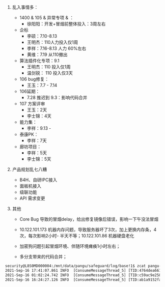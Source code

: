 1. 乱入事情多：

   - 1400 & 105 & 异常专项 & ：
     - 徐阳阳：开发+冒烟前整体投入：3周左右
   - 企标
     - 李硕：7.10-8.13 
     - 王明杰：110人力投入仅1周
     - 李祥：7.16-8.13 人力 60%左右
     - 黄维：7.19 从110撤出
   - 算法插件化专项：9.1 
     - 王明杰：110 投入仅1周
     - 温剑锐： 110 投入仅3天
   - 106 bug修复：
     - 王玉：7.7 -  7.14
   - 106延期：
     - 7.28 推迟到 9.3：影响代码合并
   - 107 方案评审
     - 王玉：2天
     - 李士锦：4天
   - 能力集：
     - 李祥：9.13 - 
   - 泰康PK：
     - 李祥：7天
   - 廊坊项目：
     - 李祥：5天
     - 李士锦：5天

2. 产品规划乱七八糟

   - B4H、自研IPC接入
   - 面板机接入
   - 级联功能
   - API 需求变更

3. 其他

   - Core Bug 导致的冒烟delay，给出修复镜像后错误，影响一下午没法冒烟

   - 10.122.101.173 机器内存问题，导致服务器坏了3次，加上更换内存条，4次，每次影响2小时- 半天不等；10.122.101.86 机器硬盘老化

   - 加密狗问题引起冒烟环境、伴随环境瘫痪1小时左右；

   - 多分支带来的代码合并；

     



```txt
security@L8S0MD000004:/mnt/data/pangu/safeguard/log/base!1$ zcat pangu-ms-base.log.2021-09-16.*.gz |  grep "_ZzEwMF8zbQ==_c009792ee5ed45a28dc4f80d720c767e" -a | grep "BusiEventMqConsumer" 
2021-Sep-16 17:41:07.861 INFO  [ConsumeMessageThread_5] [TID:4764dea6614e4ec58ca168b23f0cf7cf] com.megvii.ebg.pangu.common.mq.AbstractMqConsumer - BusiEventMqConsumer receive mq message = MMqMessage(topic=TP_busiEvent, body={"captureImageUri":"_ZzEwMF8zbQ==_12485fdea95c4c8ab05c50961198d6bc","data":"{\"recognitionTime\":1631725335176,\"deviceName\":\"safeguardVehicleRtspCore\",\"deviceLocation\":\"自动化实验室\",\"deviceUuId\":\"a1d88e5a865a41168a19f160651108af\",\"vehicleIdentityType\":4,\"fullUri\":\"_ZzEwMF8zbQ==_c009792ee5ed45a28dc4f80d720c767e\",\"cropUri\":\"_ZzEwMF8zbQ==_12485fdea95c4c8ab05c50961198d6bc\",\"plateNumber\":\"桂CG0887\"}","deviceId":294,"eventTime":1631725335176,"eventType":202,"ext":"{\"plateColorMsg\":\"黄色\",\"plateNumber\":\"桂CG0887\",\"plateColor\":2}","fullImageUri":"_ZzEwMF8zbQ==_c009792ee5ed45a28dc4f80d720c767e","nvrChannelNo":12,"nvrId":281,"zoneId":1}, tag=safeguard_busi_event_record, key=null, msgId=AC110001000B20AD9418510874B7CA2F, traceId=4764dea6614e4ec58ca168b23f0cf7cf, reconsumeTimes=0)
2021-Sep-16 01:02:24.742 INFO  [ConsumeMessageThread_5] [TID:c59ac9e2584a4c6c95c25ca04fff3631] com.megvii.ebg.pangu.common.mq.AbstractMqConsumer - BusiEventMqConsumer receive mq message = MMqMessage(topic=TP_busiEvent, body={"captureImageUri":"_ZzEwMF8zbQ==_12485fdea95c4c8ab05c50961198d6bc","data":"{\"recognitionTime\":1631725335176,\"deviceName\":\"safeguardVehicleRtspCore\",\"deviceLocation\":\"自动化实验室\",\"deviceUuId\":\"a1d88e5a865a41168a19f160651108af\",\"vehicleIdentityType\":4,\"fullUri\":\"_ZzEwMF8zbQ==_c009792ee5ed45a28dc4f80d720c767e\",\"cropUri\":\"_ZzEwMF8zbQ==_12485fdea95c4c8ab05c50961198d6bc\",\"plateNumber\":\"桂CG0887\"}","deviceId":294,"eventTime":1631725335176,"eventType":202,"ext":"{\"plateColorMsg\":\"黄色\",\"plateNumber\":\"桂CG0887\",\"plateColor\":2}","fullImageUri":"_ZzEwMF8zbQ==_c009792ee5ed45a28dc4f80d720c767e","nvrChannelNo":12,"nvrId":281,"zoneId":1}, tag=safeguard_busi_event_record, key=null, msgId=AC110001000720AD94184D7887E4195A, traceId=c59ac9e2584a4c6c95c25ca04fff3631, reconsumeTimes=0)
2021-Sep-16 16:24:27.126 INFO  [ConsumeMessageThread_5] [TID:ab1a9152fa4d4d5498f809f0a80cff25] com.megvii.ebg.pangu.common.mq.AbstractMqConsumer - BusiEventMqConsumer receive mq message = MMqMessage(topic=TP_busiEvent, body={"captureImageUri":"_ZzEwMF8zbQ==_12485fdea95c4c8ab05c50961198d6bc","data":"{\"recognitionTime\":1631725335176,\"deviceName\":\"safeguardVehicleRtspCore\",\"deviceLocation\":\"自动化实验室\",\"deviceUuId\":\"a1d88e5a865a41168a19f160651108af\",\"vehicleIdentityType\":4,\"fullUri\":\"_ZzEwMF8zbQ==_c009792ee5ed45a28dc4f80d720c767e\",\"cropUri\":\"_ZzEwMF8zbQ==_12485fdea95c4c8ab05c50961198d6bc\",\"plateNumber\":\"桂CG0887\"}","deviceId":294,"eventTime":1631725335176,"eventType":202,"ext":"{\"plateColorMsg\":\"黄色\",\"plateNumber\":\"桂CG0887\",\"plateColor\":2}","fullImageUri":"_ZzEwMF8zbQ==_c009792ee5ed45a28dc4f80d720c767e","nvrChannelNo":12,"nvrId":281,"zoneId":1}, tag=safeguard_busi_event_record, key=null, msgId=AC110001000C20AD9418506FAB12954D, traceId=ab1a9152fa4d4d5498f809f0a80cff25, reconsumeTimes=0)

```

